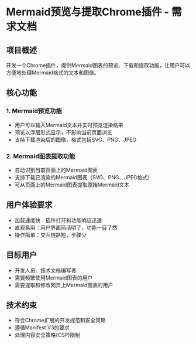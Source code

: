 # Mermaid预览与提取Chrome插件 - 需求文档

## 项目概述
开发一个Chrome插件，提供Mermaid图表的预览、下载和提取功能，让用户可以方便地处理Mermaid格式的文本和图像。

## 核心功能

### 1. Mermaid预览功能
- 用户可以输入Mermaid文本并实时预览渲染结果
- 预览以浮层形式显示，不影响当前页面浏览
- 支持下载渲染后的图像，格式包括SVG、PNG、JPEG

### 2. Mermaid图表提取功能
- 自动识别当前页面上的Mermaid图表
- 支持下载已渲染的Mermaid图表（SVG、PNG、JPEG格式）
- 可从页面上的Mermaid图表提取原始Mermaid文本

## 用户体验要求
- 加载速度快：插件打开和功能响应迅速
- 直观易用：用户界面简洁明了，功能一目了然
- 操作简单：交互链路短，步骤少

## 目标用户
- 开发人员、技术文档编写者
- 需要频繁使用Mermaid图表的用户
- 需要提取和修改网页上Mermaid图表的用户

## 技术约束
- 符合Chrome扩展的开发规范和安全策略
- 遵循Manifest V3的要求
- 处理内容安全策略(CSP)限制 